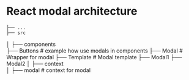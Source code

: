 # React modal architecture

    ├── ...
    ├── src                    
│   ├── components                 
            ├── Buttons            # example how use modals in components 
            ├── Modal              # Wrapper for modal
                ├── Template       # Modal template
                    ├── Modal1 
                    ├── Modal2
    │   ├── context   
    │     ├── modal               # context for modal
    